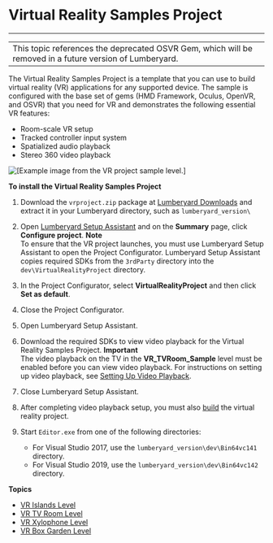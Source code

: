 # Virtual Reality Samples Project<a name="sample-project-virtual-reality"></a>


****  

|  | 
| --- |
|  This topic references the deprecated OSVR Gem, which will be removed in a future version of Lumberyard\.  | 

The Virtual Reality Samples Project is a template that you can use to build virtual reality \(VR\) applications for any supported device\. The sample is configured with the base set of gems \(HMD Framework, Oculus, OpenVR, and OSVR\) that you need for VR and demonstrates the following essential VR features:
+ Room\-scale VR setup
+ Tracked controller input system
+ Spatialized audio playback
+ Stereo 360 video playback

![\[Example image from the VR project sample level.\]](http://docs.aws.amazon.com/lumberyard/latest/userguide/images/virtual_reality_project_sample.jpg)

**To install the Virtual Reality Samples Project**

1. Download the `vrproject.zip` package at [Lumberyard Downloads](https://aws.amazon.com/lumberyard/downloads/) and extract it in your Lumberyard directory, such as `lumberyard_version\`

1. Open [Lumberyard Setup Assistant](lumberyard-launcher-using.md) and on the **Summary** page, click **Configure project**\.
**Note**  
To ensure that the VR project launches, you must use Lumberyard Setup Assistant to open the Project Configurator\. Lumberyard Setup Assistant copies required SDKs from the `3rdParty` directory into the `dev\VirtualRealityProject` directory\.

1. In the Project Configurator, select **VirtualRealityProject** and then click **Set as default**\.

1. Close the Project Configurator\.

1. Open Lumberyard Setup Assistant\.

1. Download the required SDKs to view video playback for the Virtual Reality Samples Project\. 
**Important**  
The video playback on the TV in the **VR\_TVRoom\_Sample** level must be enabled before you can view video playback\. For instructions on setting up video playback, see [Setting Up Video Playback](component-videoplayback.md#component-videoplayback-setup)\. 

1. Close Lumberyard Setup Assistant\.

1. After completing video playback setup, you must also [build](game-build-intro.md) the virtual reality project\.

1. Start `Editor.exe` from one of the following directories:
   + For Visual Studio 2017, use the `lumberyard_version\dev\Bin64vc141` directory\.
   + For Visual Studio 2019, use the `lumberyard_version\dev\Bin64vc142` directory\.

**Topics**
+ [VR Islands Level](sample-level-vr-islands.md)
+ [VR TV Room Level](sample-level-vr-tv-room.md)
+ [VR Xylophone Level](sample-level-vr-xylophone.md)
+ [VR Box Garden Level](sample-level-vr-box-garden.md)